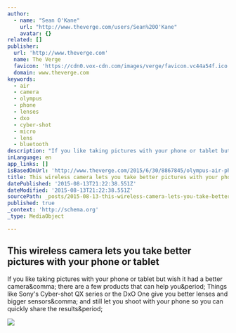 ```yaml
---
author:
  - name: "Sean O'Kane"
    url: "http://www.theverge.com/users/Sean%20O'Kane"
    avatar: {}
related: []
publisher:
  url: 'http://www.theverge.com'
  name: The Verge
  favicon: 'https://cdn0.vox-cdn.com/images/verge/favicon.vc44a54f.ico'
  domain: www.theverge.com
keywords:
  - air
  - camera
  - olympus
  - phone
  - lenses
  - dxo
  - cyber-shot
  - micro
  - lens
  - bluetooth
description: "If you like taking pictures with your phone or tablet but wish it had a better camera, there are a few products that can help you. Things like Sony's Cyber-shot QX series or the DxO One give you better lenses and bigger sensors, and still let you shoot with your phone so you can quickly share the results."
inLanguage: en
app_links: []
isBasedOnUrl: 'http://www.theverge.com/2015/6/30/8867845/olympus-air-phone-tablet-camera'
title: This wireless camera lets you take better pictures with your phone or tablet
datePublished: '2015-08-13T21:22:38.551Z'
dateModified: '2015-08-13T21:22:38.551Z'
sourcePath: _posts/2015-08-13-this-wireless-camera-lets-you-take-better-pictures-with-your.md
published: true
_context: 'http://schema.org'
_type: MediaObject

---
```

<article style=""><h1>This wireless camera lets you take better pictures with your phone or tablet</h1><p>If you like taking pictures with your phone or tablet but wish it had a better camera&amp;comma; there are a few products that can help you&amp;period; Things like Sony's Cyber-shot QX series or the DxO One give you better lenses and bigger sensors&amp;comma; and still let you shoot with your phone so you can quickly share the results&amp;period;</p><img src="https://cdn0.vox-cdn.com/thumbor/IexjEkJg_Ct3sxW_I_vAllHcP5o=/cdn0.vox-cdn.com/uploads/chorus_asset/file/3834048/olympus-air-9995.0.jpg" /></article>